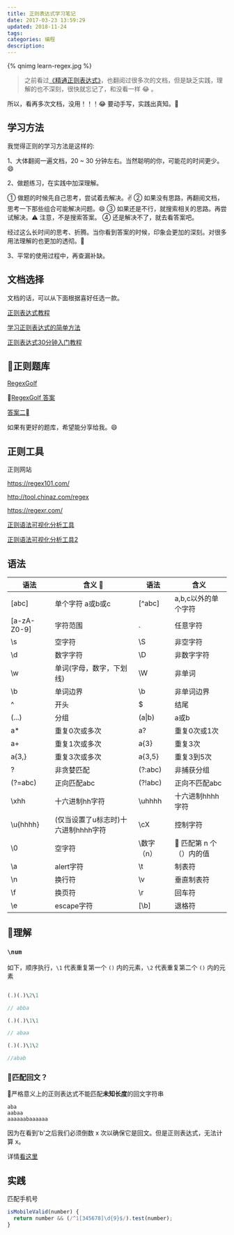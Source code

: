 ```yaml
---
title: 正则表达式学习笔记
date: 2017-03-23 13:59:29
updated: 2018-11-24
tags:
categories: 编程
description: 
---
```


{% qnimg learn-regex.jpg %}

> 之前看过[《精通正则表达式》](https://book.douban.com/subject/2154713/)，也翻阅过很多次的文档，但是缺乏实践，理解的也不深刻，很快就忘记了，和没看一样 😂 。

所以，看再多次文档，没用！！！😂 要动手写，实践出真知。💪

## 学习方法

我觉得正则的学习方法是这样的:

1、大体翻阅一遍文档，20 ~ 30 分钟左右。当然聪明的你，可能花的时间更少。😄

2、做题练习，在实践中加深理解。

  ① 做题的时候先自己思考，尝试着去解决。✌️
  ② 如果没有思路，再翻阅文档，思考一下那些组合可能解决问题。😄
  ③ 如果还是不行，就搜索相关的思路。再尝试解决。⚠️ 注意，不是搜索答案。
  ④ 还是解决不了，就去看答案吧。
    
  经过这么长时间的思考、折腾。当你看到答案的时候，印象会更加的深刻。对很多用法理解的也更加的透彻。💯

3、平常的使用过程中，再查漏补缺。

## 文档选择

文档的话，可以从下面根据喜好任选一款。

[正则表达式教程](http://www.runoob.com/regexp/regexp-syntax.html)

[学习正则表达式的简单方法](https://github.com/ziishaned/learn-regex/blob/master/README-cn.md)

[正则表达式30分钟入门教程](http://deerchao.net/tutorials/regex/regex.htm)

## 正则题库

[RegexGolf](https://alf.nu/RegexGolf)

[RegexGolf 答案](https://gist.github.com/jonathanmorley/8058871)

[答案二](https://blog.csdn.net/NJYR21/article/details/79600217)

如果有更好的题库，希望能分享给我。😄

## 正则工具

正则网站

https://regex101.com/

http://tool.chinaz.com/regex

https://regexr.com/

[正则语法可视化分析工具](https://regexper.com/)

[正则语法可视化分析工具2](http://zhoushengfe.com/rline.html)

## 语法

语法  | 含义 |语法|含义
-----|------|---|---
[abc]|单个字符 a或b或c|[^abc]| a,b,c以外的单个字符
[a-zA-Z0-9]| 字符范围|.| 任意字符
\s|空字符|\S|非空字符
\d|数字字符|\D|非数字字符
\w|单词(字母，数字，下划线)|\W|非单词
\b|单词边界|\b|非单词边界
^|开头|$|结尾
(...)|分组|(a\|b)|a或b
a*|重复0次或多次|a?|重复0次或1次
a+|重复1次或多次|a{3}|重复3次
a{3,}|重复3次或多次|a{3,5}|重复3到5次
?|非贪婪匹配|(?:abc)|非捕获分组
(?=abc)|正向匹配abc|(?!abc)|正向不匹配abc
\xhh|十六进制hh字符|\uhhhh|十六进制hhhh字符
\u{hhhh}|(仅当设置了u标志时)十六进制hhhh字符|\cX|控制字符
\0|空字符|\数字（n）| 匹配第 n 个（）内的值
\a|alert字符|\t|制表符
\n|换行符|\v|垂直制表符
\f|换页符|\r|回车符
\e|escape字符|[\b]|退格符


## 理解

### `\num`

如下，顺序执行，`\1` 代表重复第一个 `()` 内的元素，`\2` 代表重复第二个 `()` 内的元素

```js

(.)(.)\2\1

// abba

(.)(.)\1\1

// abaa

(.)(.)\1\2

//abab
```

### 匹配回文？

严格意义上的正则表达式不能匹配**未知长度**的回文字符串

```
aba
aabaa
aaaaaabaaaaaa
```

因为在看到'b'之后我们必须倒数 x 次以确保它是回文。但是正则表达式，无法计算 x。

详情[看这里](https://stackoverflow.com/questions/233243/how-to-check-that-a-string-is-a-palindrome-using-regular-expressions)

## 实践

匹配手机号

```js
isMobileValid(number) {
  return number && (/^1[345678]\d{9}$/).test(number);
}
```